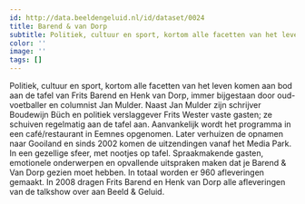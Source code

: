 ```yaml
---
id: http://data.beeldengeluid.nl/id/dataset/0024
title: Barend & van Dorp
subtitle: Politiek, cultuur en sport, kortom alle facetten van het leven komen aan bod aan de tafel van Frits Barend en Henk van Dorp, immer bijgestaan door oud-voetballer en columnist Jan Mulder.
color: ''
image: ''
tags: []
---
```


Politiek, cultuur en sport, kortom alle facetten van het leven komen aan bod aan de tafel van Frits Barend en Henk van Dorp, immer bijgestaan door oud-voetballer en columnist Jan Mulder. Naast Jan Mulder zijn schrijver Boudewijn Büch en politiek verslaggever Frits Wester vaste gasten; ze schuiven regelmatig aan de tafel aan. Aanvankelijk wordt het programma in een café/restaurant in Eemnes opgenomen. Later verhuizen de opnamen naar Gooiland en sinds 2002 komen de uitzendingen vanaf het Media Park. In een gezellige sfeer, met nootjes op tafel. Spraakmakende gasten, emotionele onderwerpen en opvallende uitspraken maken dat je Barend & Van Dorp gezien moet hebben. In totaal worden er 960 afleveringen gemaakt. In 2008 dragen Frits Barend en Henk van Dorp alle afleveringen van de talkshow over aan Beeld & Geluid.
